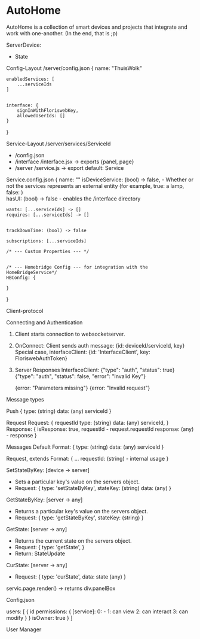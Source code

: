 # AutoHome

AutoHome is a collection of smart devices and projects that integrate and work with one-another. (In the end, that is ;p)






ServerDevice:
- State



<p3>Config-Layout</p3>
/server/config.json
{
	name: "ThuisWolk"

	enabledServices: [
		...serviceIds
	]


	interface: {
		signInWithFloriswebKey,
		allowedUserIds: []
	}
}




<p3>Service-Layout</p3>
/server/services/ServiceId
- /config.json
- /interface
	/interface.jsx -> exports {panel, page}
- /server
	/service.js -> export default: Service




<p2>Service.config.json</p2>
{
	name: ""
	isDeviceService: (bool) -> false, - Whether or not the services represents an external entity (for example, true: a lamp, false: )  
	hasUI: (bool) -> false - enables the /interface directory

	wants: [...serviceIds] -> []
	requires: [...serviceIds] -> []


	trackDownTime: (bool) -> false

	subscriptions: [...serviceIds]

	/* --- Custom Properties --- */


	/* --- Homebridge Config --- for integration with the HomeBridgeService*/ 
	HBConfig: { 

	}
}




















<p3>Client-protocol</p3>

<p2>Connecting and Authentication</p2>
1. Client starts connection to websocketserver.
2. OnConnect:
	Client sends auth message: 
		{id: deviceId/serviceId, key}
	Special case, interfaceClient: 
		{id: 'InterfaceClient', key: FloriswebAuthToken}
3. Server Responses
	InterfaceClient:
		{"type": "auth", "status": true}
		{"type": "auth", "status": false, "error": "Invalid Key"}


	{error: "Parameters missing"}
	{error: "Invalid request"}
















<p2>Message types</p2>

<p1>Push</p1>
{
	type: (string)
	data: (any)
	serviceId
}

<p1>Request</p1>
Request: {
	requestId
	type: (string)
	data: (any)
	serviceId,
}
Response: {
	isResponse: true,
	requestId - request.requestId
	response: (any) - response
}








<p2>Messages</p2>
Default Format:
{
	type: (string)
	data: (any)
	serviceId
}

Request, extends Format: {
	...
	requestId: (string) - internal usage
}







SetStateByKey: [device -> server]
- Sets a particular key's value on the servers object.
- Request: {
	type: 'setStateByKey',
	stateKey: (string)
	data: (any)
}

GetStateByKey: [server -> any]
- Returns a particular key's value on the servers object.
- Request: {
	type: 'getStateByKey',
	stateKey: (string)
}


GetState: [server -> any]
- Returns the current state on the servers object.
- Request: {
	type: 'getState',
}
- Return: StateUpdate



CurState: [server -> any]
- Request: {
	type: 'curState',
	data: state (any)
}














servic.page.render()
-> returns div.panelBox










<p3>Config.json</p3>

users: [
	{
		id
		permissions: {
			[service]: 
				0: -
				1: can view
				2: can interact
				3: can modify
			}
		}
		isOwner: true
	}
]






<p3>User Manager</p3>